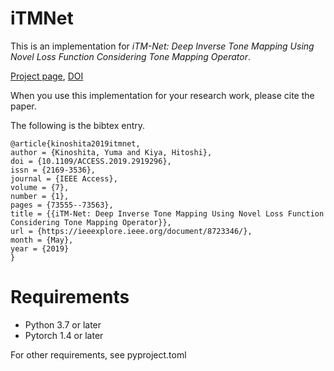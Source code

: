 # iTMNet
This is an implementation for *iTM-Net: Deep Inverse Tone Mapping Using Novel Loss Function Considering Tone Mapping Operator*.

[Project page](https://sites.google.com/view/kinoshita-yuma-en/publications/itm-net),
[DOI](https://doi.org/10.1109/ACCESS.2019.2919296)

When you use this implementation for your research work,
please cite the paper.

The following is the bibtex entry.
```
@article{kinoshita2019itmnet,
author = {Kinoshita, Yuma and Kiya, Hitoshi},
doi = {10.1109/ACCESS.2019.2919296},
issn = {2169-3536},
journal = {IEEE Access},
volume = {7},
number = {1},
pages = {73555--73563},
title = {{iTM-Net: Deep Inverse Tone Mapping Using Novel Loss Function Considering Tone Mapping Operator}},
url = {https://ieeexplore.ieee.org/document/8723346/},
month = {May},
year = {2019}
}
```

# Requirements
- Python 3.7 or later
- Pytorch 1.4 or later

For other requirements, see pyproject.toml
